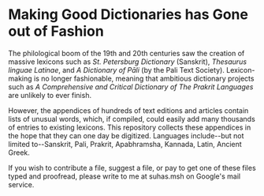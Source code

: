 # Making Good Dictionaries has Gone out of Fashion

The philological boom of the 19th and 20th centuries saw the creation of massive lexicons such as *St. Petersburg Dictionary* (Sanskrit), *Thesaurus linguae Latinae*, and *A Dictionary of Pāli* (by the Pali Text Society). Lexicon-making is no longer fashionable, meaning that ambitious dictionary projects such as *A Comprehensive and Critical Dictionary of The Prakrit Languages* are unlikely to ever finish.

However, the appendices of hundreds of text editions and articles contain lists of unusual words, which, if compiled, could easily add many thousands of entries to existing lexicons. This repository collects these appendices in the hope that they can one day be digitized. Languages include--but not limited to--Sanskrit, Pali, Prakrit, Apabhramsha, Kannada, Latin, Ancient Greek.

If you wish to contribute a file, suggest a file, or pay to get one of these files typed and proofread, please write to me at suhas.msh on Google's mail service.
